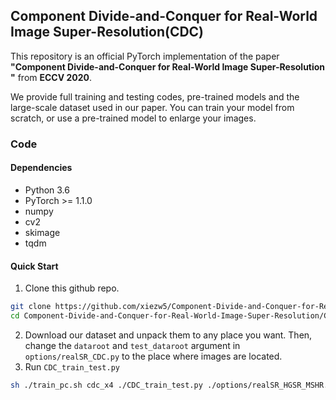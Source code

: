 ## Component Divide-and-Conquer for Real-World Image Super-Resolution(CDC)

This repository is an official PyTorch implementation of the paper **"Component Divide-and-Conquer for Real-World Image Super-Resolution
"** from **ECCV 2020**.

We provide full training and testing codes, pre-trained models and the large-scale dataset used in our paper. You can train your model from scratch, or use a pre-trained model to enlarge your images.

### Code
#### Dependencies
* Python 3.6
* PyTorch >= 1.1.0
* numpy
* cv2
* skimage
* tqdm

#### Quick Start
1. Clone this github repo.
```bash
git clone https://github.com/xiezw5/Component-Divide-and-Conquer-for-Real-World-Image-Super-Resolution
cd Component-Divide-and-Conquer-for-Real-World-Image-Super-Resolution/CDC
```
2. Download our dataset and unpack them to any place you want. Then, change the ```dataroot``` and ```test_dataroot``` argument in ```options/realSR_CDC.py``` to the place where images are located.
3. Run ```CDC_train_test.py```
```bash
sh ./train_pc.sh cdc_x4 ./CDC_train_test.py ./options/realSR_HGSR_MSHR.py 1
```
